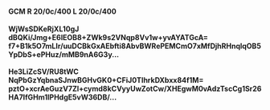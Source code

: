 #### GCM R 20/0c/400 L 20/0c/400
**WjWsSDKeRjXL10gJ**<br/>**dBQKi/Jmg+E6lEOB8+ZWk9s2VNqp8Vv1w+yvAYATGcA=**<br/>**f7+B1k5O7mLIr/uuDCBkGxAEbfti8AbvBWRePEMCmO7xMfDjhRHnqlqOB5YpDbS+ePHuz/mMB9nA6G3y...**<br/><br/>
**He3LiZcSV/RU8tWC**<br/>**NqPbGzYqbnaSJnwBGHvGK0+CFiJ0TIhrkDXbxx84f1M=**<br/>**pztO+xcrAeGuzV7Zl+cymd8kCVyyUwZotCw/XHEgwM0vAdzTscCg1Sr26HA7IfGHm1lPHdgE5vW36DB/...**